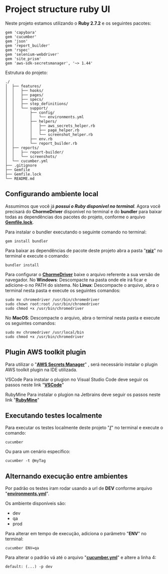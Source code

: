 # Project structure ruby UI

Neste projeto estamos utilizando o **Ruby 2.7.2** e os seguintes pacotes:
```
gem 'capybara'
gem 'cucumber'
gem 'json'
gem 'report_builder'
gem 'rspec'
gem 'selenium-webdriver'
gem 'site_prism'
gem 'aws-sdk-secretsmanager', '~> 1.44'
```

Estrutura do projeto:
```
./
│  ├── features/
│  │   ├── hooks/
│  │   ├── pages/
│  │   ├── specs/
│  │   ├── step_definitions/
│  │   └── support/
│  │       ├── config/
│  │       │   └── environments.yml
│  │       ├── helpers/
│  │       │   ├── aws_secrets_helper.rb
│  │       │   ├── page_helper.rb
│  │       │   └── screenshot_helper.rb
│  │       ├── env.rb
│  │       └── report_builder.rb
│  ├── reports/
│  │   ├── report-builder/
│  │   └── screenshots/
│  └── cucumber.yml
├── .gitignore
├── Gemfile
├── Gemfile.lock
└── README.md
```


## Configurando ambiente local

Assumimos que você já ***possui o Ruby disponível no terminal***. Agora você precisará do **ChormeDriver** disponível no terminal e do **bundler** para baixar todas as dependências dos pacotes do projeto, conforme o arquivo **[Gemfile.lock](https://github.com/ZupIT/livepass-qa-ui/blob/master/Gemfile.lock)**.

Para instalar o bundler executando o seguinte comando no terminal:
```
gem install bundler
```
Para baixar as dependências de pacote deste projeto abra a pasta "**[raiz](https://github.com/ZupIT/livepass-qa-ui/tree/master/)**" no terminal e execute o comando:
```
bundler install
```

Para configurar o **[ChormeDriver](https://chromedriver.chromium.org/downloads)** baixe o arquivo referente a sua versão de navegador. 
No **Windows**: Descompacte na pasta onde ele irá ficar e adicione-o no PATH do sistema. 
No **Linux**: Descompacte o arquivo, abra o terminal nesta pasta e execute os seguintes comandos:
```
sudo mv chromedriver /usr/bin/chromedriver
sudo chown root:root /usr/bin/chromedriver
sudo chmod +x /usr/bin/chromedriver
```
No **MacOS**: Descompacte o arquivo, abra o terminal nesta pasta e execute os seguintes comandos:
```
sudo mv chromedriver /usr/local/bin
sudo chmod +x /usr/bin/chromedriver
```
## Plugin AWS toolkit plugin

Para utilizar o "**[AWS Secrets Manager](https://docs.aws.amazon.com/pt_br/secretsmanager/latest/userguide/intro.html)**" , será necessário instalar o plugin AWS toolkit plugin na IDE utilizada.

VSCode
Para instalar o plugion no Visual Studio Code deve seguir os passos neste link "**[VSCode](https://aws.amazon.com/visualstudiocode/)**"

RubyMine
Para instalar o plugion na Jetbrains deve seguir os passos neste link "**[RubyMine](https://docs.aws.amazon.com/toolkit-for-jetbrains/latest/userguide/setup-toolkit.html)**"

## Executando testes localmente

Para executar os testes localmente deste projeto "**[/](https://github.com/ZupIT/livepass-qa-ui/tree/master/)**" no terminal e execute o comando:
```
cucumber
```
Ou para um cenário específico:
```
cucumber -t @myTag
```


## Alternando execução entre ambientes

Por padrão os testes iram rodar usando a url de **DEV** conforme arquivo "**[environments.yml](https://github.com/ZupIT/livepass-qa-ui/blob/master/features/support/config/environments.yml)**". 

Os ambiente disponíveis são:
- dev
- qa
- prod

Para alterar em tempo de execução, adiciona o parâmetro "**ENV**" no terminal:
```
cucumber ENV=qa
```

Para alterar o padrão vá até o arquivo "**[cucumber.yml](https://github.com/ZupIT/livepass-qa-ui/blob/master/cucumber.yml)**" e altere a linha 4:
```
default: (...) -p dev
```
